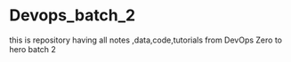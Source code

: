 # Devops_batch_2
this is repository having all notes ,data,code,tutorials from DevOps Zero to hero batch 2
